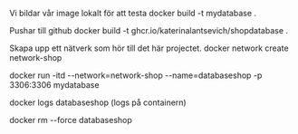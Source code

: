 Vi bildar vår image lokalt för att testa
docker build -t mydatabase .

Pushar till github
docker build -t ghcr.io/katerinalantsevich/shopdatabase .


Skapa upp ett nätverk som hör till det här projectet.
docker network create network-shop

docker run -itd --network=network-shop --name=databaseshop -p 3306:3306 mydatabase

docker logs databaseshop (logs på containern)

docker rm --force databaseshop 



